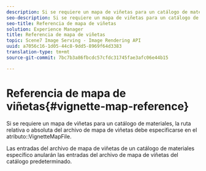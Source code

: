```yaml
---
description: Si se requiere un mapa de viñetas para un catálogo de materiales, la ruta relativa o absoluta del archivo de mapa de viñetas debe especificarse en el atributo VignetteMapFile.
seo-description: Si se requiere un mapa de viñetas para un catálogo de materiales, la ruta relativa o absoluta del archivo de mapa de viñetas debe especificarse en el atributo VignetteMapFile.
seo-title: Referencia de mapa de viñetas
solution: Experience Manager
title: Referencia de mapa de viñetas
topic: Scene7 Image Serving - Image Rendering API
uuid: a7056c16-1d05-44c8-9dd5-8969f64d3383
translation-type: tm+mt
source-git-commit: 7bc7b3a86fbcdc57cfdc31745fae3afc06e44b15

---
```



# Referencia de mapa de viñetas{#vignette-map-reference}

Si se requiere un mapa de viñetas para un catálogo de materiales, la ruta relativa o absoluta del archivo de mapa de viñetas debe especificarse en el atributo::VignetteMapFile.

Las entradas del archivo de mapa de viñetas de un catálogo de materiales específico anularán las entradas del archivo de mapa de viñetas del catálogo predeterminado.

